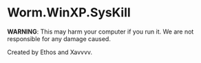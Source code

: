 # Worm.WinXP.SysKill
**WARNING**:
This may harm your computer if you run it. We are not responsible for any damage caused.

Created by Ethos and Xavvvv.
